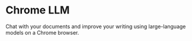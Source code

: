 # Chrome LLM
Chat with your documents and improve your writing using large-language models on a Chrome browser.
